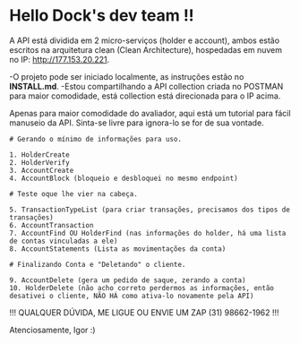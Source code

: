 <h1>Hello Dock's dev team !!</h1>

A API está dividida em 2 micro-serviços (holder e account), ambos estão escritos na arquitetura clean (Clean Architecture), hospedadas em nuvem no IP: http://177.153.20.221.

-O projeto pode ser iniciado localmente, as instruções estão no <b>INSTALL.md</b>.
-Estou compartilhando a API collection criada no POSTMAN para maior comodidade, está collection está direcionada para o IP acima.

Apenas para maior comodidade do avaliador, aqui está um tutorial para fácil manuseio da API.
Sinta-se livre para ignora-lo se for de sua vontade.

    # Gerando o mínimo de informações para uso.

    1. HolderCreate
    2. HolderVerify
    3. AccountCreate
    4. AccountBlock (bloqueio e desbloquei no mesmo endpoint)

    # Teste oque lhe vier na cabeça.

    5. TransactionTypeList (para criar transações, precisamos dos tipos de transações)
    6. AccountTransaction
    7. AccountFind OU HolderFind (nas informações do holder, há uma lista de contas vinculadas a ele)
    8. AccountStatements (Lista as movimentações da conta)

    # Finalizando Conta e "Deletando" o cliente.

    9. AccountDelete (gera um pedido de saque, zerando a conta)
    10. HolderDelete (não acho correto perdermos as informações, então desativei o cliente, NÃO HÁ como ativa-lo novamente pela API)    
    
!!! QUALQUER DÚVIDA, ME LIGUE OU ENVIE UM ZAP (31) 98662-1962 !!!

Atenciosamente, Igor :) 
